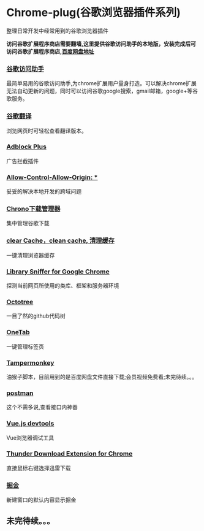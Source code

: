 # Chrome-plug(谷歌浏览器插件系列)
整理日常开发中经常用到的谷歌浏览器插件

**访问谷歌扩展程序商店需要翻墙,这里提供谷歌访问助手的本地版，安装完成后可访问谷歌扩展程序商店,[百度网盘地址](https://pan.baidu.com/s/1sl2v0Ix)**

### [谷歌访问助手](https://chrome.google.com/webstore/detail/%E8%B0%B7%E6%AD%8C%E8%AE%BF%E9%97%AE%E5%8A%A9%E6%89%8B/gocklaboggjfkolaknpbhddbaopcepfp?hl=zh-CN)
最简单易用的谷歌访问助手,为chrome扩展用户量身打造。可以解决chrome扩展无法自动更新的问题，同时可以访问谷歌google搜索，gmail邮箱，google+等谷歌服务。

### [谷歌翻译](https://chrome.google.com/webstore/detail/google-translate/aapbdbdomjkkjkaonfhkkikfgjllcleb?hl=zh-CN)
浏览网页时可轻松查看翻译版本。

### [Adblock Plus](https://chrome.google.com/webstore/detail/adblock-plus/cfhdojbkjhnklbpkdaibdccddilifddb?hl=zh-CN)
广告拦截插件

### [Allow-Control-Allow-Origin: *](https://chrome.google.com/webstore/detail/allow-control-allow-origi/nlfbmbojpeacfghkpbjhddihlkkiljbi?hl=zh-CN)
妥妥的解决本地开发的跨域问题

### [Chrono下载管理器](https://chrome.google.com/webstore/search/Chrono%E4%B8%8B%E8%BD%BD%E7%AE%A1%E7%90%86%E5%99%A8?hl=zh-CN&_category=extensions)
集中管理谷歌下载

### [clear Cache，clean cache, 清理缓存](https://chrome.google.com/webstore/detail/clear-cache%EF%BC%8Cclean-cache-%E6%B8%85/egkcjgapmgioadbkhaciondahbjggnhj?hl=zh-CN)
一键清理浏览器缓存

### [Library Sniffer for Google Chrome](https://chrome.google.com/webstore/detail/library-sniffer-for-googl/fhhdlnnepfjhlhilgmeepgkhjmhhhjkh?hl=zh-CN)
探测当前网页所使用的类库、框架和服务器环境

### [Octotree](https://chrome.google.com/webstore/detail/octotree/bkhaagjahfmjljalopjnoealnfndnagc?hl=zh-CN)
一目了然的github代码树

### [OneTab](https://chrome.google.com/webstore/detail/onetab/chphlpgkkbolifaimnlloiipkdnihall?hl=zh-CN)
一键管理标签页

### [Tampermonkey](https://chrome.google.com/webstore/search/Tampermonkey?hl=zh-CN&_category=extensions)
油猴子脚本，目前用到的是百度网盘文件直接下载;会员视频免费看;未完待续。。。

### [postman](https://chrome.google.com/webstore/detail/postman-interceptor/aicmkgpgakddgnaphhhpliifpcfhicfo?hl=zh-CN)
这个不需多说,查看接口内神器

### [Vue.js devtools](https://chrome.google.com/webstore/detail/vuejs-devtools/nhdogjmejiglipccpnnnanhbledajbpd?hl=zh-CN)
Vue浏览器调试工具

### [Thunder Download Extension for Chrome](https://chrome.google.com/webstore/detail/thunder-download-extensio/ncennffkjdiamlpmcbajkmaiiiddgioo?hl=zh-CN)
直接鼠标右键选择迅雷下载

### [掘金](https://chrome.google.com/webstore/detail/%E6%8E%98%E9%87%91/lecdifefmmfjnjjinhaennhdlmcaeeeb?hl=zh-CN)
新建窗口的默认内容显示掘金



## 未完待续。。。
